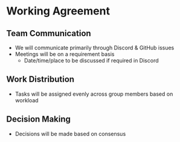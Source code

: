 # Working Agreement

## Team Communication
- We will communicate primarily through Discord & GitHub issues
- Meetings will be on a requirement basis
  - Date/time/place to be discussed if required in Discord

## Work Distribution
- Tasks will be assigned evenly across group members based on workload

## Decision Making
- Decisions will be made based on consensus
